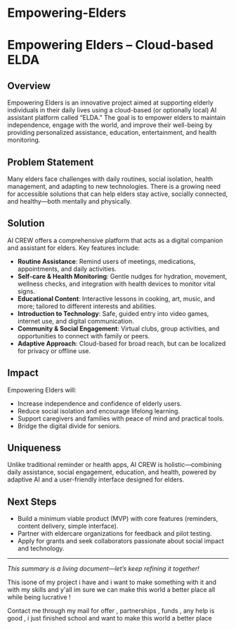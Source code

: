 # Empowering-Elders
# Empowering Elders – Cloud-based ELDA

## Overview
Empowering Elders is an innovative project aimed at supporting elderly individuals in their daily lives using a cloud-based (or optionally local) AI assistant platform called “ELDA.” The goal is to empower elders to maintain independence, engage with the world, and improve their well-being by providing personalized assistance, education, entertainment, and health monitoring.

## Problem Statement
Many elders face challenges with daily routines, social isolation, health management, and adapting to new technologies. There is a growing need for accessible solutions that can help elders stay active, socially connected, and healthy—both mentally and physically.

## Solution
AI CREW offers a comprehensive platform that acts as a digital companion and assistant for elders. Key features include:
- **Routine Assistance**: Remind users of meetings, medications, appointments, and daily activities.
- **Self-care & Health Monitoring**: Gentle nudges for hydration, movement, wellness checks, and integration with health devices to monitor vital signs.
- **Educational Content**: Interactive lessons in cooking, art, music, and more; tailored to different interests and abilities.
- **Introduction to Technology**: Safe, guided entry into video games, internet use, and digital communication.
- **Community & Social Engagement**: Virtual clubs, group activities, and opportunities to connect with family or peers.
- **Adaptive Approach**: Cloud-based for broad reach, but can be localized for privacy or offline use.

## Impact
Empowering Elders will:
- Increase independence and confidence of elderly users.
- Reduce social isolation and encourage lifelong learning.
- Support caregivers and families with peace of mind and practical tools.
- Bridge the digital divide for seniors.

## Uniqueness
Unlike traditional reminder or health apps, AI CREW is holistic—combining daily assistance, social engagement, education, and health, powered by adaptive AI and a user-friendly interface designed for elders.

## Next Steps
- Build a minimum viable product (MVP) with core features (reminders, content delivery, simple interface).
- Partner with eldercare organizations for feedback and pilot testing.
- Apply for grants and seek collaborators passionate about social impact and technology.

---

*This summary is a living document—let’s keep refining it together!*

This isone of my project i have and i want to make something with it and with my skills and y'all im sure we can make this world a better place all while being lucrative !


Contact me through my mail for offer , partnerships , funds , any help is good , i just finished school and want to make this world a better place 
